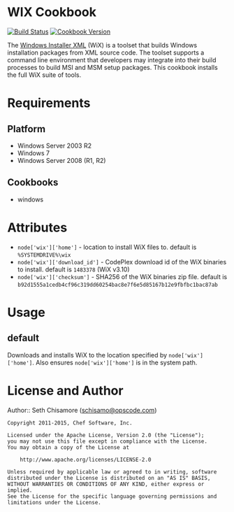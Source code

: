 WIX Cookbook
============
[![Build Status](https://travis-ci.org/chef-cookbooks/wix.svg?branch=master)](http://travis-ci.org/chef-cookbooks/wix)
[![Cookbook Version](https://img.shields.io/cookbook/v/wix.svg)](https://supermarket.chef.io/cookbooks/wix)


The [Windows Installer XML](http://wix.sourceforge.net/) (WiX) is a toolset
that builds Windows installation packages from XML source code. The toolset
supports a command line environment that developers may integrate into their
build processes to build MSI and MSM setup packages. This cookbook installs the
full WiX suite of tools.

Requirements
============

Platform
--------

* Windows Server 2003 R2
* Windows 7
* Windows Server 2008 (R1, R2)

Cookbooks
---------

* windows

Attributes
==========

* `node['wix']['home']` - location to install WiX files to.  default is
  `%SYSTEMDRIVE%\wix`
* `node['wix']['download_id']` - CodePlex download id of the WiX binaries to
   install. default is `1483378` (WiX v3.10)
* `node['wix']['checksum']` - SHA256 of the WiX binaries zip file. default is
  `b92d1555a1cedb4cf96c319dd60254bac8e7f6e5d85167b12e9fbfbc1bac87ab`

Usage
=====

default
-------

Downloads and installs WiX to the location specified by `node['wix']['home']`.
Also ensures `node['wix']['home']` is in the system path.

License and Author
==================

Author:: Seth Chisamore (<schisamo@opscode.com>)

```text
Copyright 2011-2015, Chef Software, Inc.

Licensed under the Apache License, Version 2.0 (the "License");
you may not use this file except in compliance with the License.
You may obtain a copy of the License at

    http://www.apache.org/licenses/LICENSE-2.0

Unless required by applicable law or agreed to in writing, software
distributed under the License is distributed on an "AS IS" BASIS,
WITHOUT WARRANTIES OR CONDITIONS OF ANY KIND, either express or implied.
See the License for the specific language governing permissions and
limitations under the License.
```
